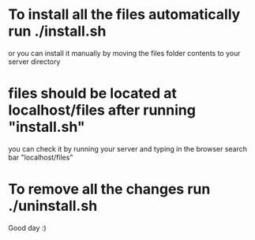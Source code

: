 # To install all the files automatically run ./install.sh

or you can install it manually by moving the files folder contents to your server directory

# files should be located at localhost/files after running "install.sh"

you can check it by running your server and typing in the  browser search bar "localhost/files" 

# To remove all the changes run ./uninstall.sh


Good day :)


